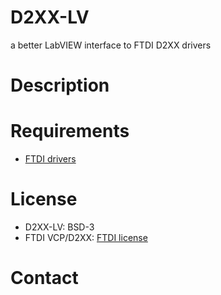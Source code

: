 # D2XX-LV
a better LabVIEW interface to FTDI D2XX drivers

# Description

# Requirements
- [FTDI drivers](https://ftdichip.com/drivers/)

# License
- D2XX-LV: BSD-3
- FTDI VCP/D2XX: [FTDI license](https://ftdichip.com/drivers/d2xx-drivers/)

# Contact
